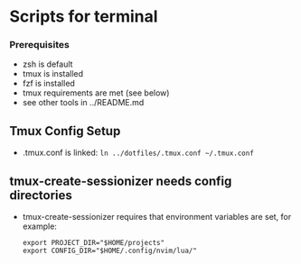 # Scripts for terminal

### Prerequisites
- zsh is default
- tmux is installed
- fzf is installed
- tmux requirements are met (see below)
- see other tools in ../README.md

## Tmux Config Setup
- .tmux.conf is linked: ```ln ../dotfiles/.tmux.conf ~/.tmux.conf```

## tmux-create-sessionizer needs config directories
- tmux-create-sessionizer requires that environment variables are set, for example:
    ```
    export PROJECT_DIR="$HOME/projects"
    export CONFIG_DIR="$HOME/.config/nvim/lua/"
    ```

